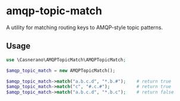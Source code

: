# amqp-topic-match

A utility for matching routing keys to AMQP-style topic patterns.

## Usage

```php
use \Casnerano\AMQPTopicMatch\AMQPTopicMatch;

$amqp_topic_match = new AMQPTopicMatch();

$amqp_topic_match->match("a.b.c.d", "*.b.#");    # return true
$amqp_topic_match->match("c", "#.c.#");          # return true
$amqp_topic_match->match("a.b.c.d", "*.b.c");    # return false
```

